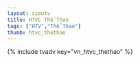 ```yaml
---
layout: sieutv
title: HTVC Thể Thao
tags: ["HTV","Thể Thao"]
thumb: htvc_thethao
---
```

{% include tvadv key="vn_htvc_thethao" %}
